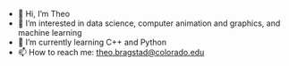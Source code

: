 - 👋 Hi, I’m Theo
- 👀 I’m interested in data science, computer animation and graphics, and machine learning 
- 🌱 I’m currently learning C++ and Python
- 📫 How to reach me: theo.bragstad@colorado.edu

<!---
Theobragstad/Theobragstad is a ✨ special ✨ repository because its `README.md` (this file) appears on your GitHub profile.
You can click the Preview link to take a look at your changes.
--->

